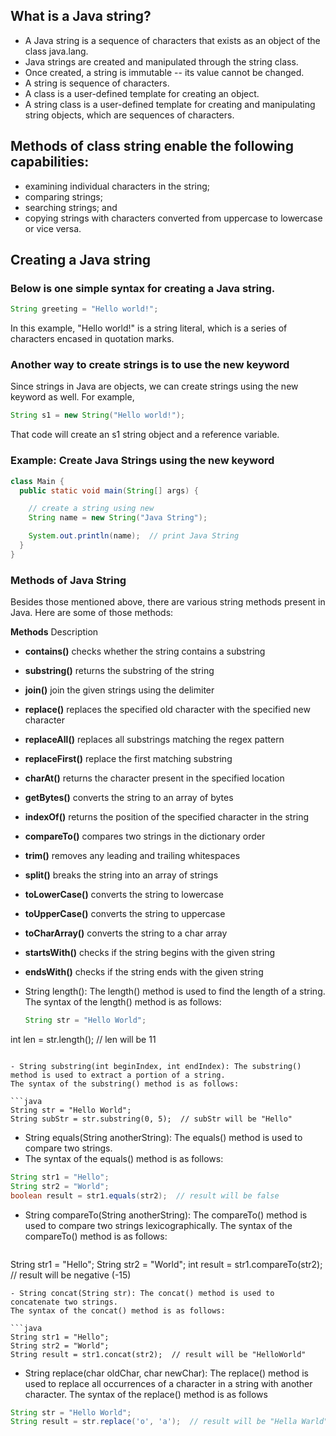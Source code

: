 ## What is a Java string?

- A Java string is a sequence of characters that exists as an object of the class java.lang. 
- Java strings are created and manipulated through the string class. 
- Once created, a string is immutable -- its value cannot be changed.
- A string is sequence of characters.
-  A class is a user-defined template for creating an object. 
-  A string class is a user-defined template for creating and manipulating string objects, which are sequences of characters.

## Methods of class string enable the following capabilities:

- examining individual characters in the string;
- comparing strings;
- searching strings; and
- copying strings with characters converted from uppercase to lowercase or vice versa.

## Creating a Java string
### Below is one simple syntax for creating a Java string.

```java
String greeting = "Hello world!";
```
In this example, "Hello world!" is a string literal, which is a series of characters encased in quotation marks. 

### Another way to create strings is to use the new keyword
Since strings in Java are objects, we can create strings using the new keyword as well. For example,
```java
String s1 = new String("Hello world!");
```
That code will create an s1 string object and a reference variable.

### Example: Create Java Strings using the new keyword
```java
class Main {
  public static void main(String[] args) {

    // create a string using new
    String name = new String("Java String");

    System.out.println(name);  // print Java String
  }
}
```

### Methods of Java String


Besides those mentioned above, there are various string methods present in Java. Here are some of those methods:

 **Methods**	        Description
- **contains()**    	checks whether the string contains a substring
- **substring()**   	returns the substring of the string
- **join()**        	join the given strings using the delimiter
- **replace()**      	replaces the specified old character with the specified new character
- **replaceAll()**  	replaces all substrings matching the regex pattern
- **replaceFirst()**	replace the first matching substring
- **charAt()**      	returns the character present in the specified location
- **getBytes()**    	converts the string to an array of bytes
- **indexOf()**     	returns the position of the specified character in the string
- **compareTo()**   	compares two strings in the dictionary order
- **trim()**        	removes any leading and trailing whitespaces
- **split()**       	breaks the string into an array of strings
- **toLowerCase()** 	converts the string to lowercase
- **toUpperCase()**  	converts the string to uppercase
- **toCharArray()** 	converts the string to a char array
- **startsWith()**  	checks if the string begins with the given string
- **endsWith()**  	checks if the string ends with the given string




- String length(): The length() method is used to find the length of a string. 
   The syntax of the length() method is as follows:
   ```java
   String str = "Hello World";
int len = str.length();  // len will be 11
```

- String substring(int beginIndex, int endIndex): The substring() method is used to extract a portion of a string. 
The syntax of the substring() method is as follows:

```java
String str = "Hello World";
String subStr = str.substring(0, 5);  // subStr will be "Hello"

```
- String equals(String anotherString): The equals() method is used to compare two strings.
-  The syntax of the equals() method is as follows:

```java
String str1 = "Hello";
String str2 = "World";
boolean result = str1.equals(str2);  // result will be false

```

- String compareTo(String anotherString): The compareTo() method is used to compare two strings lexicographically. 
  The syntax of the compareTo() method is as follows:
  
  ```java
String str1 = "Hello";
String str2 = "World";
int result = str1.compareTo(str2);  // result will be negative (-15)

   ```
- String concat(String str): The concat() method is used to concatenate two strings. 
The syntax of the concat() method is as follows:

```java
String str1 = "Hello";
String str2 = "World";
String result = str1.concat(str2);  // result will be "HelloWorld"

```

- String replace(char oldChar, char newChar): The replace() method is used to replace all occurrences of a character in a string with another character.
The syntax of the replace() method is as follows

```java
String str = "Hello World";
String result = str.replace('o', 'a');  // result will be "Hella Warld"

```


